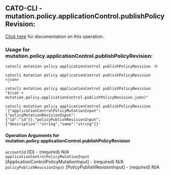 
## CATO-CLI - mutation.policy.applicationControl.publishPolicyRevision:
[Click here](https://api.catonetworks.com/documentation/#mutation-mutation.policy.applicationControl.publishPolicyRevision) for documentation on this operation.

### Usage for mutation.policy.applicationControl.publishPolicyRevision:

`catocli mutation policy applicationControl publishPolicyRevision -h`

`catocli mutation policy applicationControl publishPolicyRevision <json>`

`catocli mutation policy applicationControl publishPolicyRevision "$(cat < mutation.policy.applicationControl.publishPolicyRevision.json)"`

`catocli mutation policy applicationControl publishPolicyRevision '{"applicationControlPolicyMutationInput":{"policyMutationRevisionInput":{"id":"id"}},"policyPublishRevisionInput":{"description":"string","name":"string"}}'`


#### Operation Arguments for mutation.policy.applicationControl.publishPolicyRevision ####

`accountId` [ID] - (required) N/A    
`applicationControlPolicyMutationInput` [ApplicationControlPolicyMutationInput] - (required) N/A    
`policyPublishRevisionInput` [PolicyPublishRevisionInput] - (required) N/A    

